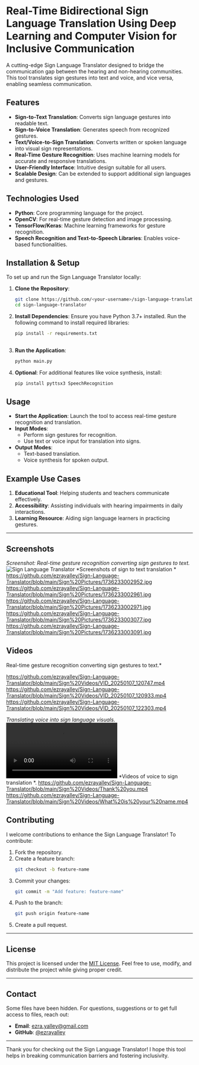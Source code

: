 # Real-Time Bidirectional Sign Language Translation Using Deep Learning and Computer Vision for Inclusive Communication

A cutting-edge Sign Language Translator designed to bridge the communication gap between the hearing and non-hearing communities.
This tool translates sign gestures into text and voice, and vice versa, enabling seamless communication.


## Features

- **Sign-to-Text Translation**: Converts sign language gestures into readable text.
- **Sign-to-Voice Translation**: Generates speech from recognized gestures.
- **Text/Voice-to-Sign Translation**: Converts written or spoken language into visual sign representations.
- **Real-Time Gesture Recognition**: Uses machine learning models for accurate and responsive translations.
- **User-Friendly Interface**: Intuitive design suitable for all users.
- **Scalable Design**: Can be extended to support additional sign languages and gestures.
  

## Technologies Used

- **Python**: Core programming language for the project.
- **OpenCV**: For real-time gesture detection and image processing.
- **TensorFlow/Keras**: Machine learning frameworks for gesture recognition.
- **Speech Recognition and Text-to-Speech Libraries**: Enables voice-based functionalities.


## Installation & Setup

To set up and run the Sign Language Translator locally:

1. **Clone the Repository**:
   ```bash
   git clone https://github.com/<your-username>/sign-language-translator.git
   cd sign-language-translator
   

2. **Install Dependencies**:
   Ensure you have Python 3.7+ installed. Run the following command to install required libraries:
   ```bash
   pip install -r requirements.txt
  

3. **Run the Application**:
   ```bash
   python main.py
   ```

4. **Optional**: For additional features like voice synthesis, install:
   ```bash
   pip install pyttsx3 SpeechRecognition
   ```


## Usage

- **Start the Application**: Launch the tool to access real-time gesture recognition and translation.
- **Input Modes**:
  - Perform sign gestures for recognition.
  - Use text or voice input for translation into signs.
- **Output Modes**:
  - Text-based translation.
  - Voice synthesis for spoken output.


## Example Use Cases

1. **Educational Tool**: Helping students and teachers communicate effectively.
2. **Accessibility**: Assisting individuals with hearing impairments in daily interactions.
3. **Learning Resource**: Aiding sign language learners in practicing gestures.

---

## Screenshots
*Screenshot: Real-time gesture recognition converting sign gestures to text.*
![Sign Language Translator](https://github.com/ezrayalley/Sign-Language-Translator/blob/main/Sign%20Pictures/1736233002971.jpg)
*Screenshots of sign to text translation *
https://github.com/ezrayalley/Sign-Language-Translator/blob/main/Sign%20Pictures/1736233002952.jpg
https://github.com/ezrayalley/Sign-Language-Translator/blob/main/Sign%20Pictures/1736233002961.jpg
https://github.com/ezrayalley/Sign-Language-Translator/blob/main/Sign%20Pictures/1736233002971.jpg
https://github.com/ezrayalley/Sign-Language-Translator/blob/main/Sign%20Pictures/1736233003077.jpg
https://github.com/ezrayalley/Sign-Language-Translator/blob/main/Sign%20Pictures/1736233003091.jpg

## Videos
Real-time gesture recognition converting sign gestures to text.*

https://github.com/ezrayalley/Sign-Language-Translator/blob/main/Sign%20Videos/VID_20250107_120747.mp4
https://github.com/ezrayalley/Sign-Language-Translator/blob/main/Sign%20Videos/VID_20250107_120933.mp4
https://github.com/ezrayalley/Sign-Language-Translator/blob/main/Sign%20Videos/VID_20250107_122303.mp4

*Translating voice into sign language visuals.*
![Sign Language Video](https://github.com/ezrayalley/Sign-Language-Translator/blob/main/Sign%20Videos/What%20is%20your%20name.mp4)
*Videos of voice to sign translation *.
https://github.com/ezrayalley/Sign-Language-Translator/blob/main/Sign%20Videos/Thank%20you.mp4
https://github.com/ezrayalley/Sign-Language-Translator/blob/main/Sign%20Videos/What%20is%20your%20name.mp4




## Contributing

I welcome contributions to enhance the Sign Language Translator! To contribute:

1. Fork the repository.
2. Create a feature branch:
   ```bash
   git checkout -b feature-name
   ```
3. Commit your changes:
   ```bash
   git commit -m "Add feature: feature-name"
   ```
4. Push to the branch:
   ```bash
   git push origin feature-name
   ```
5. Create a pull request.

---

## License

This project is licensed under the [MIT License](https://github.com/ezrayalley/Sign-Language-Translator/blob/main/MIT%20License.txt). Feel free to use, modify, and distribute the project while giving proper credit.

---

## Contact
Some files have been hidden.
For questions, suggestions or to get full access to files, reach out:

- **Email**: ezra.yalley@gmail.com
- **GitHub**: [@ezrayalley](https://github.com/ezrayalley)

---

Thank you for checking out the Sign Language Translator! I hope this tool helps in breaking communication barriers and fostering inclusivity.
